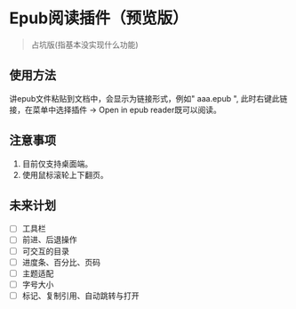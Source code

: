 # Epub阅读插件（预览版）

> 占坑版(指基本没实现什么功能)

## 使用方法

讲epub文件粘贴到文档中，会显示为链接形式，例如" aaa.epub ", 此时右键此链接，在菜单中选择插件 -> Open in epub reader既可以阅读。

## 注意事项

1. 目前仅支持桌面端。
2. 使用鼠标滚轮上下翻页。

## 未来计划

* [ ] 工具栏
* [ ] 前进、后退操作
* [ ] 可交互的目录
* [ ] 进度条、百分比、页码
* [ ] 主题适配
* [ ] 字号大小
* [ ] 标记、复制引用、自动跳转与打开
